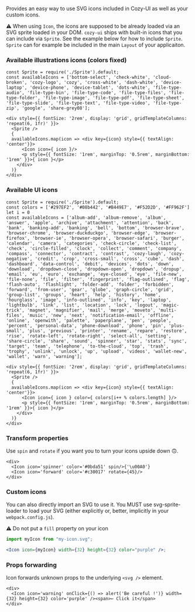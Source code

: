 Provides an easy way to use SVG icons included in Cozy-UI as well
as your custom icons.

⚠️ When using `Icon`, the icons are supposed to be already loaded via an
SVG sprite loaded in your DOM. `cozy-ui` ships with built-in icons that you can include via `Sprite`. See the example below for how to include
`Sprite`. `Sprite` can for example be included in the main `Layout` of
your applicaiton.

### Available illustrations icons (colors fixed)

```
const Sprite = require('./Sprite').default;
const availableIcons = ['bottom-select', 'check-white', 'cloud-broken', 'cozy-logo', 'cozy', 'cross-white', 'dash-white', 'device-laptop', 'device-phone', 'device-tablet', 'dots-white', 'file-type-audio', 'file-type-bin', 'file-type-code', 'file-type-files', 'file-type-folder', 'file-type-image', 'file-type-pdf', 'file-type-sheet', 'file-type-slide', 'file-type-text', 'file-type-video', 'file-type-zip', 'google', 'share-grey08'];

<div style={{ fontSize: '2rem', display: 'grid', gridTemplateColumns: 'repeat(6, 1fr)' }}>
  <Sprite />
  {
  availableIcons.map(icon => <div key={icon} style={{ textAlign: 'center'}}>
      <Icon icon={ icon }/>
      <p style={{ fontSize: '1rem', marginTop: '0.5rem', marginBottom: '1rem' }}>{ icon }</p>
    </div>
  )}
</div>
```

### Available UI icons

```
const Sprite = require('./Sprite').default;
const colors = ['#297EF2', '#08b442', '#B449E7', '#F52D2D', '#FF962F']
let i = 0
const availableIcons = ['album-add', 'album-remove', 'album', 'answer', 'apple', 'archive', 'attachment', 'attention', 'back', 'bank', 'banking-add', 'banking', 'bell', 'bottom', 'browser-brave', 'browser-chrome', 'browser-duckduckgo', 'browser-edge', 'browser-firefox', 'browser-ie', 'browser-opera', 'browser-safari', 'burger', 'calendar', 'camera', 'categories', 'check-circle', 'check-list', 'check', 'circle-filled', 'clock', 'collect', 'comment', 'company', 'compass', 'connector', 'contract', 'contrast', 'cozy-laugh', 'cozy-negative', 'credit', 'crop', 'cross-small', 'cross', 'cube', 'dash', 'dashboard', 'data-control', 'debit', 'devices', 'dots', 'down', 'download', 'dropdown-close', 'dropdown-open', 'dropdown', 'dropup', 'email', 'eu', 'euro', 'exchange', 'eye-closed', 'eye', 'file-new', 'file-none', 'file', 'filter', 'fingerprint', 'flag-outlined', 'flag', 'flash-auto', 'flashlight', 'folder-add', 'folder', 'forbidden', 'forward', 'from-user', 'gear', 'globe', 'graph-circle', 'grid', 'group-list', 'groups', 'heart', 'help', 'history', 'home', 'hourglass', 'image', 'info-outlined', 'info', 'key', 'laptop', 'lightbulb', 'link', 'list', 'location', 'lock', 'logout', 'magic-trick', 'magnet', 'magnifier', 'mail', 'merge', 'moveto', 'multi-files', 'music', 'new', 'next', 'notification-email', 'offline', 'online', 'openwith', 'palette', 'paperplane', 'pen', 'people', 'percent', 'personal-data', 'phone-download', 'phone', 'pin', 'plus-small', 'plus', 'previous', 'printer', 'rename', 'repare', 'restore', 'rise', 'rotate-left', 'rotate-right', 'select-all', 'setting', 'share-circle', 'share', 'sound', 'spinner', 'star', 'stats', 'sync', 'target', 'team', 'telephone', 'to-the-cloud', 'top', 'trash', 'trophy', 'unlink', 'unlock', 'up', 'upload', 'videos', 'wallet-new', 'wallet', 'warn', 'warning'];

<div style={{ fontSize: '2rem', display: 'grid', gridTemplateColumns: 'repeat(6, 1fr)' }}>
  <Sprite />
  {
  availableIcons.map(icon => <div key={icon} style={{ textAlign: 'center'}}>
      <Icon icon={ icon } color={ colors[i++ % colors.length] }/>
      <p style={{ fontSize: '1rem', marginTop: '0.5rem', marginBottom: '1rem' }}>{ icon }</p>
    </div>
  )}
</div>
```

### Transform properties

Use `spin` and `rotate` if you want you to turn your icons upside down 🙃.

```
<div>
  <Icon icon='spinner' color='#0bda51' spin/>{'\u00A0'}
  <Icon icon='forward' color='#c30017' rotate={45}/>
</div>
```

### Custom icons

You can also directly import an SVG to use it. You MUST use svg-sprite-loader
to load your SVG (either explicitly or, better, implicitly in your `webpack.config.js`).

⚠️ Do not put a `fill` property on your icon

```jsx static
import myIcon from "my-icon.svg";

<Icon icon={myIcon} width={32} height={32} color="purple" />;
```

### Props forwarding

Icon forwards unknown props to the underlying `<svg />` element.

```
<div>
  <Icon icon='warning' onClick={() => alert('Be careful !')} width={32} height={32} color='purple' /><span>← Click it</span>
</div>
```
